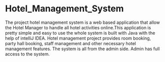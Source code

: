 # Hotel_Management_System
The project hotel management system is a web based application that allow the Hotel Manager to handle all hotel activities online.This application is pretty simple and easy to use the whole system is built with Java with the help of intelliJ IDEA. Hotel management project provides room booking, party hall booking, staff management and other necessary hotel management features. The system is all from the admin side. Admin has full access to the system.
